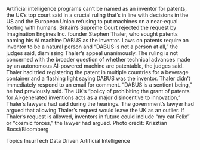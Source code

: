 Artificial intelligence programs can’t be named as an inventor for patents, the UK’s top court said in a crucial ruling that’s in line with decisions in the US and the European Union refusing to put machines on a near-equal footing with humans.
Britain’s Supreme Court rejected the request by Imagination Engines Inc. founder Stephen Thaler, who sought patents naming his AI machine DABUS as the inventor. Laws on patents require an inventor to be a natural person and “DABUS is not a person at all,” the judges said, dismissing Thaler’s appeal unanimously.
The ruling is not concerned with the broader question of whether technical advances made by an autonomous AI-powered machine are patentable, the judges said.
Thaler had tried registering the patent in multiple countries for a beverage container and a flashing light saying DABUS was the inventor. Thaler didn’t immediately respond to an email for comment. “DABUS is a sentient being,” he had previously said.
The UK’s “policy of prohibiting the grant of patents for AI-generated inventions acts as a major disincentive to innovation,” Thaler’s lawyers had said during the hearings.
The government’s lawyer had argued that allowing Thaler’s request would leave the UK as an outlier. If Thaler’s request is allowed, inventors in future could include “my cat Felix” or “cosmic forces,” the lawyer had argued.
Photo credit: Krisztian Bocsi/Bloomberg

Topics
InsurTech
Data Driven
Artificial Intelligence
